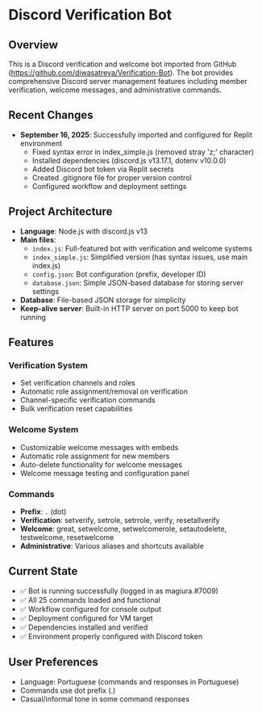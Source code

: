 # Discord Verification Bot

## Overview
This is a Discord verification and welcome bot imported from GitHub (https://github.com/diwasatreya/Verification-Bot). The bot provides comprehensive Discord server management features including member verification, welcome messages, and administrative commands.

## Recent Changes
- **September 16, 2025**: Successfully imported and configured for Replit environment
  - Fixed syntax error in index_simple.js (removed stray 'z;' character)
  - Installed dependencies (discord.js v13.17.1, dotenv v10.0.0)
  - Added Discord bot token via Replit secrets
  - Created .gitignore file for proper version control
  - Configured workflow and deployment settings

## Project Architecture
- **Language**: Node.js with discord.js v13
- **Main files**:
  - `index.js`: Full-featured bot with verification and welcome systems
  - `index_simple.js`: Simplified version (has syntax issues, use main index.js)
  - `config.json`: Bot configuration (prefix, developer ID)
  - `database.json`: Simple JSON-based database for storing server settings
- **Database**: File-based JSON storage for simplicity
- **Keep-alive server**: Built-in HTTP server on port 5000 to keep bot running

## Features
### Verification System
- Set verification channels and roles
- Automatic role assignment/removal on verification
- Channel-specific verification commands
- Bulk verification reset capabilities

### Welcome System  
- Customizable welcome messages with embeds
- Automatic role assignment for new members
- Auto-delete functionality for welcome messages
- Welcome message testing and configuration panel

### Commands
- **Prefix**: `.` (dot)
- **Verification**: setverify, setrole, setrrole, verify, resetallverify
- **Welcome**: great, setwelcome, setwelcomerole, setautodelete, testwelcome, resetwelcome
- **Administrative**: Various aliases and shortcuts available

## Current State
- ✅ Bot is running successfully (logged in as magiura.#7009)
- ✅ All 25 commands loaded and functional
- ✅ Workflow configured for console output
- ✅ Deployment configured for VM target
- ✅ Dependencies installed and verified
- ✅ Environment properly configured with Discord token

## User Preferences
- Language: Portuguese (commands and responses in Portuguese)
- Commands use dot prefix (.)
- Casual/informal tone in some command responses